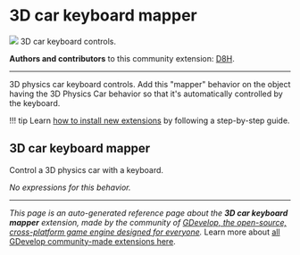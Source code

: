 # 3D car keyboard mapper

<img src="https://asset-resources.gdevelop.io/public-resources/Icons/Glyphster Pack/Master/SVG/Computers and Hardware/3e5871434a72821bf3ecb44a6857e62a438cf23dc8f95966f56ae97e95315468_Computers and Hardware_keyboard.svg" class="extension-icon"></img>
3D car keyboard controls.

**Authors and contributors** to this community extension: [D8H](https://gd.games/D8H).

---

3D physics car keyboard controls. Add this "mapper" behavior on the object having the 3D Physics Car behavior so that it's automatically controlled by the keyboard.

!!! tip
    Learn [how to install new extensions](/gdevelop5/extensions/search) by following a step-by-step guide.



## 3D car keyboard mapper 

Control a 3D physics car with a keyboard. 

_No expressions for this behavior._



---

*This page is an auto-generated reference page about the **3D car keyboard mapper** extension, made by the community of [GDevelop, the open-source, cross-platform game engine designed for everyone](https://gdevelop.io/).* Learn more about [all GDevelop community-made extensions here](/gdevelop5/extensions).